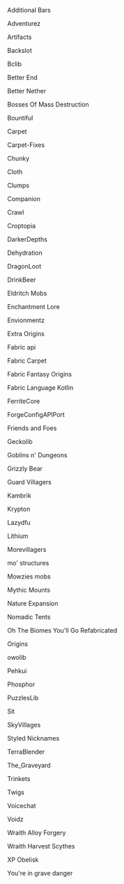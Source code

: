 Additional Bars

Adventurez

Artifacts

Backslot

Bclib

Better End

Better Nether

Bosses Of Mass Destruction

Bountiful

Carpet

Carpet-Fixes

Chunky

Cloth

Clumps

Companion

Crawl

Croptopia

DarkerDepths

Dehydration

DragonLoot

DrinkBeer

Eldritch Mobs

Enchantment Lore

Envionmentz

Extra Origins

Fabric api

Fabric Carpet

Fabric Fantasy Origins

Fabric Language Kotlin

FerriteCore

ForgeConfigAPIPort

Friends and Foes

Geckolib

Goblins n' Dungeons

Grizzly Bear

Guard Villagers

Kambrik

Krypton

Lazydfu

Lithium

Morevillagers

mo' structures

Mowzies mobs

Mythic Mounts

Nature Expansion

Nomadic Tents

Oh The Biomes You'll Go Refabricated

Origins

owolib

Pehkui

Phosphor

PuzzlesLib

Sit

SkyVillages

Styled Nicknames

TerraBlender

The_Graveyard

Trinkets

Twigs

Voicechat

Voidz

Wraith Alloy Forgery

Wraith Harvest Scythes

XP Obelisk

You're in grave danger
